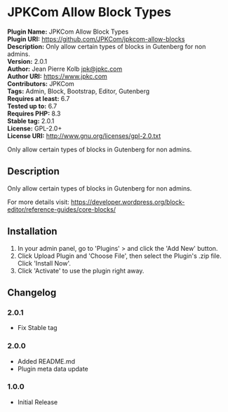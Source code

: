 # JPKCom Allow Block Types

**Plugin Name:** JPKCom Allow Block Types  
**Plugin URI:** https://github.com/JPKCom/jpkcom-allow-blocks  
**Description:** Only allow certain types of blocks in Gutenberg for non admins.  
**Version:** 2.0.1  
**Author:** Jean Pierre Kolb <jpk@jpkc.com>  
**Author URI:** https://www.jpkc.com  
**Contributors:** JPKCom  
**Tags:** Admin, Block, Bootstrap, Editor, Gutenberg  
**Requires at least:** 6.7  
**Tested up to:** 6.7  
**Requires PHP:** 8.3  
**Stable tag:** 2.0.1  
**License:** GPL-2.0+  
**License URI:** http://www.gnu.org/licenses/gpl-2.0.txt

Only allow certain types of blocks in Gutenberg for non admins.


## Description

Only allow certain types of blocks in Gutenberg for non admins.

For more details visit: https://developer.wordpress.org/block-editor/reference-guides/core-blocks/


## Installation

1. In your admin panel, go to 'Plugins' > and click the 'Add New' button.
2. Click Upload Plugin and 'Choose File', then select the Plugin's .zip file. Click 'Install Now'.
3. Click 'Activate' to use the plugin right away.


## Changelog

### 2.0.1
* Fix Stable tag

### 2.0.0
* Added README.md
* Plugin meta data update

### 1.0.0
* Initial Release
